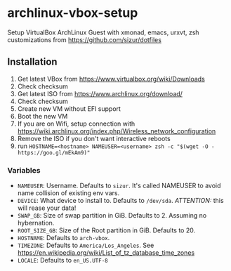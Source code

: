 # archlinux-vbox-setup
Setup VirtualBox ArchLinux Guest with xmonad, emacs, urxvt, zsh customizations from https://github.com/sizur/dotfiles

## Installation

1. Get latest VBox from https://www.virtualbox.org/wiki/Downloads
2. Check checksum
3. Get latest ISO from https://www.archlinux.org/download/
4. Check checksum
5. Create new VM without EFI support
6. Boot the new VM
7. If you are on Wifi, setup connection with https://wiki.archlinux.org/index.php/Wireless_network_configuration
8. Remove the ISO if you don't want interactive reboots
9. run `HOSTNAME=<hostname> NAMEUSER=<username> zsh -c "$(wget -O - https://goo.gl/mEkAm9)"`

### Variables

* `NAMEUSER`: Username. Defaults to `sizur`. It's called NAMEUSER to avoid name collision of existing env vars.
* `DEVICE`: What device to install to. Defaults to `/dev/sda`. *ATTENTION:* this will rease your data!
* `SWAP_GB`: Size of swap partition in GiB. Defaults to 2. Assuming no hybernation.
* `ROOT_SIZE_GB`: Size of the Root partition in GiB. Defaults to 20.
* `HOSTNAME`: Defaults to `arch-vbox`.
* `TIMEZONE`: Defaults to `America/Los_Angeles`. See https://en.wikipedia.org/wiki/List_of_tz_database_time_zones
* `LOCALE`: Defaults to `en_US.UTF-8`
